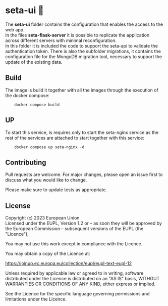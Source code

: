 # seta-ui 🏁


The **seta-ui**  folder contains the configuration that enables the access to the web app.        
In the files **seta-flask-server** it is possible to replicate the application across different servers with minimal reconfiguration.     
In this folder it is included the code to support the seta-api to validate the authentication token.
There is also the subfolder migrations, it contains the configuration file for the MongoDB migration tool, necessary to support the update of the existing data.


## Build

The image is build it together with all the images through the execution of the docker compose:

```
    docker compose build
```

## UP
To start this service, is requires only to start the seta-nginx service as the rest of the services are attached to start together with this service:     

```
    docker compose up seta-nginx -d
```


## Contributing

Pull requests are welcome. For major changes, please open an issue first to discuss what you would like to change.

Please make sure to update tests as appropriate.

## License
Copyright (c) 2023 European Union      
Licensed under the EUPL, Version 1.2 or – as soon they will be approved by the European Commission – subsequent versions of the EUPL (the "Licence");     

You may not use this work except in compliance with the Licence.      


You may obtain a copy of the Licence at:      


https://joinup.ec.europa.eu/collection/eupl/eupl-text-eupl-12       
 
Unless required by applicable law or agreed to in writing, software distributed under the Licence is distributed on an "AS IS" basis, WITHOUT WARRANTIES OR CONDITIONS OF ANY KIND, either express or implied.             
 
See the Licence for the specific language governing permissions and limitations under the Licence.
